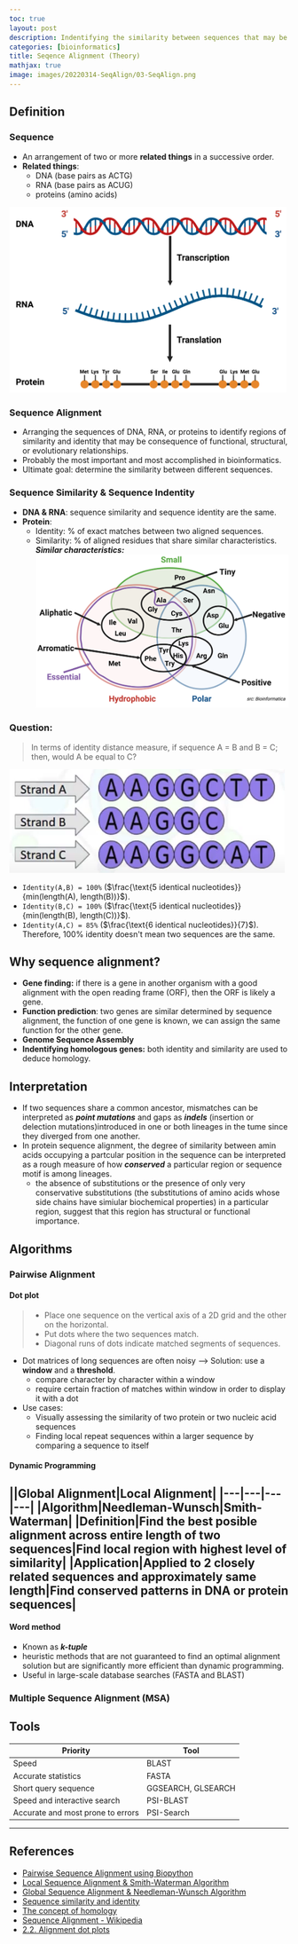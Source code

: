 ```yaml
---
toc: true
layout: post
description: Indentifying the similarity between sequences that may be related to functional, structural, or evolutionary relationships.
categories: [bioinformatics]
title: Seqence Alignment (Theory)
mathjax: true
image: images/20220314-SeqAlign/03-SeqAlign.png
---
```


## Definition
### Sequence
* An arrangement of two or more **related things** in a successive order.
* **Related things**:
  * DNA (base pairs as ACTG)
  * RNA (base pairs as ACUG)
  * proteins (amino acids)

<img src="./../images/20220314-SeqAlign/01-SeqAlign-Transcription&Translation.png" width="500">

### Sequence Alignment
* Arranging the sequences of DNA, RNA, or proteins to identify regions of similarity and identity that may be consequence of functional, structural, or evolutionary relationships.
* Probably the most important and most accomplished in bioinformatics.
* Ultimate goal: determine the similarity between different sequences.

### Sequence Similarity & Sequence Indentity
* **DNA & RNA**: sequence similarity and sequence identity are the same.
* **Protein**:
  * Identity: % of exact matches between two aligned sequences.
  * Similarity: % of aligned residues that share similar characteristics.
    ***Similar characteristics:***
    <img src="../images/20220314-SeqAlign/02-SeqAlign-SimilarCharacteristics.png" width="500">

### Question: 
> In terms of identity distance measure, if sequence A = B and B = C; then, would A be equal to C?

![quest](./../images/20220314-SeqAlign/03-SeqAlign-Question.png)
* `Identity(A,B) = 100%` ($\frac{\text{5 identical nucleotides}}{min(length(A), length(B))}$).
* `Identity(B,C) = 100%` ($\frac{\text{5 identical nucleotides}}{min(length(B), length(C))}$).
* `Identity(A,C) = 85%` ($\frac{\text{6 identical nucleotides}}{7}$).
Therefore, 100% identity doesn't mean two sequences are the same.

## Why sequence alignment?
* **Gene finding:** if there is a gene in another organism with a good alignment with the open reading frame (ORF), then the ORF is likely a gene.
* **Function prediction**: two genes are similar determined by sequence alignment, the function of one gene is known, we can assign the same function for the other gene.
* **Genome Sequence Assembly**
* **Indentifying homologous genes:** both identity and similarity are used to deduce homology.

## Interpretation
* If two sequences share a common ancestor, mismatches can be interpreted as ***point mutations*** and gaps as ***indels*** (insertion or delection mutations)introduced in one or both lineages in the tume since they diverged from one another.
* In protein sequence alignment, the degree of similarity between amin acids occupying a partcular position in the sequence can be interpreted as a rough measure of how ***conserved*** a particular region or sequence motif is among lineages.
  * the absence of substitutions or the presence of only very conservative substitutions (the substitutions of amino acids whose side chains have simiular biochemical properties) in a particular region, suggest that this region has structural or functional importance.

## Algorithms
### Pairwise Alignment
#### Dot plot
> * Place one sequence on the vertical axis of a 2D grid and the other on the horizontal.
> * Put dots where the two sequences match.
> * Diagonal runs of dots indicate matched segments of sequences.

* Dot matrices of long sequences are often noisy --> Solution: use a **window** and a **threshold**.
  * compare character by character within a window
  * require certain fraction of matches within window in order to display it with a dot
* Use cases:
  * Visually assessing the similarity of two protein or two nucleic acid sequences
  * Finding local repeat sequences within a larger sequence by comparing a sequence to itself
#### Dynamic Programming
||Global Alignment|Local Alignment|
|---|---|---|---|
|Algorithm|Needleman-Wunsch|Smith-Waterman|
|Definition|Find the best posible alignment across entire length of two sequences|Find local region with highest level of similarity|
|Application|Applied to 2 closely related sequences and approximately same length|Find conserved patterns in DNA or protein sequences|
---
#### Word method
* Known as ***k-tuple***
* heuristic methods that are not guaranteed to find an optimal alignment solution but are significantly more efficient than dynamic programming.
* Useful in large-scale database searches (FASTA and BLAST)
### Multiple Sequence Alignment (MSA)

## Tools
|Priority|Tool|
|---|---|
|Speed|BLAST|
|Accurate statistics|FASTA|
|Short query sequence|GGSEARCH, GLSEARCH|
|Speed and interactive search|PSI-BLAST|
|Accurate and most prone to errors|PSI-Search|
---

## References
* [Pairwise Sequence Alignment using Biopython](https://towardsdatascience.com/pairwise-sequence-alignment-using-biopython-d1a9d0ba861f)
* [Local Sequence Alignment & Smith-Waterman Algorithm](https://www.youtube.com/watch?v=lu9ScxSejSE)
* [Global Sequence Alignment & Needleman-Wunsch Algorithm](https://www.youtube.com/watch?v=ipp-pNRIp4g)
* [Sequence similarity and identity](https://www.youtube.com/watch?v=wqsR8qOptto)
* [The concept of homology](https://www.youtube.com/watch?v=d9zprAGoCXY)
* [Sequence Alignment - Wikipedia](https://en.wikipedia.org/wiki/Sequence_alignment)
* [2.2. Alignment dot plots](https://www.youtube.com/watch?v=S07kIY2ihq8)
